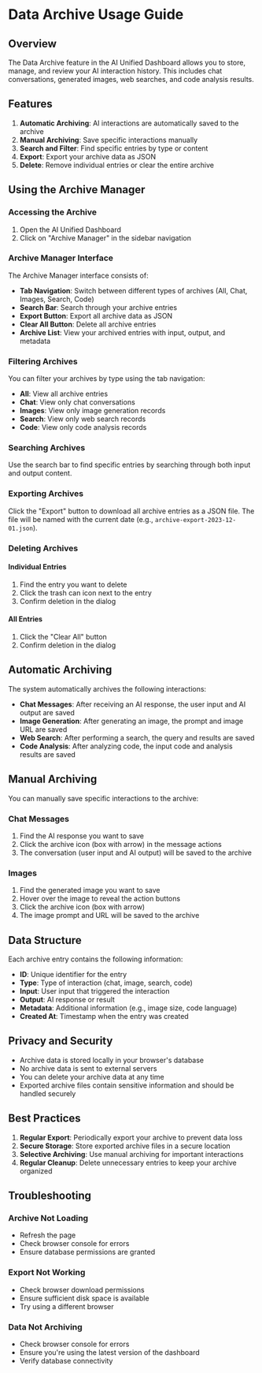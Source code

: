 # Data Archive Usage Guide

## Overview

The Data Archive feature in the AI Unified Dashboard allows you to store, manage, and review your AI interaction history. This includes chat conversations, generated images, web searches, and code analysis results.

## Features

1. **Automatic Archiving**: AI interactions are automatically saved to the archive
2. **Manual Archiving**: Save specific interactions manually
3. **Search and Filter**: Find specific entries by type or content
4. **Export**: Export your archive data as JSON
5. **Delete**: Remove individual entries or clear the entire archive

## Using the Archive Manager

### Accessing the Archive

1. Open the AI Unified Dashboard
2. Click on "Archive Manager" in the sidebar navigation

### Archive Manager Interface

The Archive Manager interface consists of:

- **Tab Navigation**: Switch between different types of archives (All, Chat, Images, Search, Code)
- **Search Bar**: Search through your archive entries
- **Export Button**: Export all archive data as JSON
- **Clear All Button**: Delete all archive entries
- **Archive List**: View your archived entries with input, output, and metadata

### Filtering Archives

You can filter your archives by type using the tab navigation:
- **All**: View all archive entries
- **Chat**: View only chat conversations
- **Images**: View only image generation records
- **Search**: View only web search records
- **Code**: View only code analysis records

### Searching Archives

Use the search bar to find specific entries by searching through both input and output content.

### Exporting Archives

Click the "Export" button to download all archive entries as a JSON file. The file will be named with the current date (e.g., `archive-export-2023-12-01.json`).

### Deleting Archives

#### Individual Entries
1. Find the entry you want to delete
2. Click the trash can icon next to the entry
3. Confirm deletion in the dialog

#### All Entries
1. Click the "Clear All" button
2. Confirm deletion in the dialog

## Automatic Archiving

The system automatically archives the following interactions:

- **Chat Messages**: After receiving an AI response, the user input and AI output are saved
- **Image Generation**: After generating an image, the prompt and image URL are saved
- **Web Search**: After performing a search, the query and results are saved
- **Code Analysis**: After analyzing code, the input code and analysis results are saved

## Manual Archiving

You can manually save specific interactions to the archive:

### Chat Messages
1. Find the AI response you want to save
2. Click the archive icon (box with arrow) in the message actions
3. The conversation (user input and AI output) will be saved to the archive

### Images
1. Find the generated image you want to save
2. Hover over the image to reveal the action buttons
3. Click the archive icon (box with arrow)
4. The image prompt and URL will be saved to the archive

## Data Structure

Each archive entry contains the following information:

- **ID**: Unique identifier for the entry
- **Type**: Type of interaction (chat, image, search, code)
- **Input**: User input that triggered the interaction
- **Output**: AI response or result
- **Metadata**: Additional information (e.g., image size, code language)
- **Created At**: Timestamp when the entry was created

## Privacy and Security

- Archive data is stored locally in your browser's database
- No archive data is sent to external servers
- You can delete your archive data at any time
- Exported archive files contain sensitive information and should be handled securely

## Best Practices

1. **Regular Export**: Periodically export your archive to prevent data loss
2. **Secure Storage**: Store exported archive files in a secure location
3. **Selective Archiving**: Use manual archiving for important interactions
4. **Regular Cleanup**: Delete unnecessary entries to keep your archive organized

## Troubleshooting

### Archive Not Loading
- Refresh the page
- Check browser console for errors
- Ensure database permissions are granted

### Export Not Working
- Check browser download permissions
- Ensure sufficient disk space is available
- Try using a different browser

### Data Not Archiving
- Check browser console for errors
- Ensure you're using the latest version of the dashboard
- Verify database connectivity